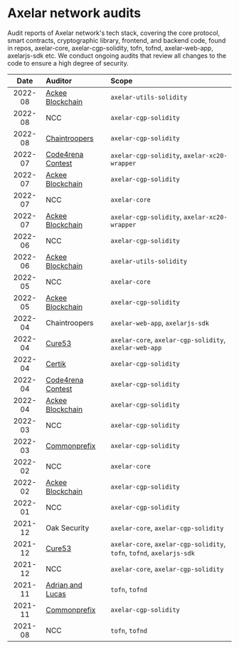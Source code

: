 # Axelar network audits

Audit reports of Axelar network's tech stack,
covering the core protocol, smart contracts, cryptographic library, frontend, and backend code,
found in repos, axelar-core, axelar-cgp-solidity, tofn, tofnd,
axelar-web-app, axelarjs-sdk etc.
We conduct ongoing audits that review all changes to the code to ensure a high degree of security.

| Date | Auditor | Scope |
| :---: | :--- | :--- |
| 2022-08 | [Ackee Blockchain](audits/2022-08%20Ackee%20blockchain.pdf) | `axelar-utils-solidity` |
| 2022-08 | NCC | `axelar-cgp-solidity` |
| 2022-08 | [Chaintroopers](audits/2022-08%20Chaintroopers.pdf) | `axelar-cgp-solidity` |
| 2022-07 | [Code4rena Contest](https://code4rena.com/contests/2022-07-axelar-network-v2-contest) | `axelar-cgp-solidity`, `axelar-xc20-wrapper` |
| 2022-07 | [Ackee Blockchain](audits/2022-07%20Ackee%20blockchain-v2.pdf) | `axelar-cgp-solidity` |
| 2022-07 | NCC | `axelar-core` |
| 2022-07 | [Ackee Blockchain](audits/2022-07%20Ackee%20blockchain.pdf) | `axelar-cgp-solidity`, `axelar-xc20-wrapper` |
| 2022-06 | NCC | `axelar-cgp-solidity` |
| 2022-06 | [Ackee Blockchain](audits/2022-06%20Ackee%20blockchain.pdf) | `axelar-utils-solidity` |
| 2022-05 | NCC | `axelar-core` |
| 2022-05 | [Ackee Blockchain](audits/2022-05%20Ackee%20blockchain.pdf) | `axelar-cgp-solidity` |
| 2022-04 | Chaintroopers | `axelar-web-app`, `axelarjs-sdk` |
| 2022-04 | [Cure53](audits/2022-04%20Cure53.pdf) | `axelar-core`, `axelar-cgp-solidity`, `axelar-web-app` |
| 2022-04 | [Certik](audits/2022-04%20Certik.pdf) | `axelar-cgp-solidity` |
| 2022-04 | [Code4rena Contest](https://code4rena.com/reports/2022-04-axelar) | `axelar-cgp-solidity` |
| 2022-04 | [Ackee Blockchain](audits/2022-04%20Ackee%20blockchain.pdf) | `axelar-cgp-solidity` |
| 2022-03 | NCC | `axelar-cgp-solidity` |
| 2022-03 | [Commonprefix](audits/2022-03%20Commonprefix.pdf) | `axelar-cgp-solidity` |
| 2022-02 | NCC | `axelar-core` |
| 2022-02 | [Ackee Blockchain](audits/2022-02%20Ackee%20blockchain.pdf) | `axelar-cgp-solidity` |
| 2022-01 | NCC | `axelar-cgp-solidity` |
| 2021-12 | Oak Security | `axelar-core`, `axelar-cgp-solidity` |
| 2021-12 | [Cure53](audits/2021-12%20Cure53.pdf) | `axelar-core`, `axelar-cgp-solidity`, `tofn`, `tofnd`, `axelarjs-sdk` |
| 2021-12 | NCC | `axelar-core`, `axelar-cgp-solidity` |
| 2021-11 | [Adrian and Lucas](audits/2021-11%20Adrian%20and%20Lucas.pdf) | `tofn`, `tofnd` |
| 2021-11 | [Commonprefix](audits/2021-11%20Commonprefix.pdf) | `axelar-cgp-solidity` |
| 2021-08 | NCC | `tofn`, `tofnd` |
